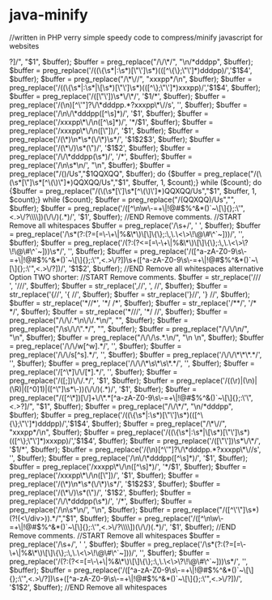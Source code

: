 java-minify
===========

//written in PHP verry simple speedy code to compress/minify javascript for websites

<?PHP
//START Remove comments.
$buffer = str_replace('/// ', '///', $buffer);		
$buffer = str_replace(',//', ', //', $buffer);
$buffer = str_replace('{//', '{ //', $buffer);
$buffer = str_replace('}//', '} //', $buffer);
$buffer = str_replace('*//*', '*/  /*', $buffer);
$buffer = str_replace('/**/', '/*  */', $buffer);
$buffer = str_replace('*///', '*/ //', $buffer);
$buffer = preg_replace("/\/\/.*\n\/\/.*\n/", "", $buffer);
$buffer = preg_replace("/\s\/\/\".*/", "", $buffer);
$buffer = preg_replace("/\/\/\n/", "\n", $buffer);
$buffer = preg_replace("/\/\/\s.*.\n/", "\n  \n", $buffer);
$buffer = preg_replace('/\/\/w[^w].*/', '', $buffer);
$buffer = preg_replace('/\/\/s[^s].*/', '', $buffer);
$buffer = preg_replace('/\/\/\*\*\*.*/', '', $buffer);
$buffer = preg_replace('/\/\/\*\s\*\s\*.*/', '', $buffer);
$buffer = preg_replace('/[^\*]\/\/[*].*/', '', $buffer);
$buffer = preg_replace('/([;])\/\/.*/', '$1', $buffer);
$buffer = preg_replace('/((\r)|(\n)|(\R)|([^0]1)|([^\"]\s*\-))(\/\/)(.*)/', '$1', $buffer);
$buffer = preg_replace("/([^\*])[\/]+\/\*.*[^a-zA-Z0-9\s\-=+\|!@#$%^&()`~\[\]{};:\'\",<.>?]/", "$1", $buffer);
$buffer = preg_replace("/\/\*/", "\n/*dddpp", $buffer);
$buffer = preg_replace('/((\{\s*|:\s*)[\"\']\s*)(([^\{\};\"\']*)dddpp)/','$1$4', $buffer);
$buffer = preg_replace("/\*\//", "xxxpp*/\n", $buffer);
$buffer = preg_replace('/((\{\s*|:\s*|\[\s*)[\"\']\s*)(([^\};\"\']*)xxxpp)/','$1$4', $buffer);
$buffer = preg_replace('/([\"\'])\s*\/\*/', '$1/*', $buffer);
$buffer = preg_replace('/(\n)[^\'"]?\/\*dddpp.*?xxxpp\*\//s', '', $buffer);
$buffer = preg_replace('/\n\/\*dddpp([^\s]*)/', '$1', $buffer);
$buffer = preg_replace('/xxxpp\*\/\n([^\s]*)/', '*/$1', $buffer);
$buffer = preg_replace('/xxxpp\*\/\n([\"])/', '$1', $buffer);
$buffer = preg_replace('/(\*)\n*\s*(\/\*)\s*/', '$1$2$3', $buffer);
$buffer = preg_replace('/(\*\/)\s*(\")/', '$1$2', $buffer);
$buffer = preg_replace('/\/\*dddpp(\s*)/', '/*', $buffer);
$buffer = preg_replace('/\n\s*\n/', "\n", $buffer);
$buffer = preg_replace("/(<!--.*-->)/Us","$1QQXQQ", $buffer);
do {$buffer = preg_replace("/(\(\s*[\"]\s*[^\(\)\"]*<!--.*-->)QQXQQ/Us","$1", $buffer, 1, $count);} while ($count);
do {$buffer = preg_replace("/(\(\s*[\']\s*[^\(\)\']*<!--.*-->)QQXQQ/Us","$1", $buffer, 1, $count);} while ($count);
$buffer = preg_replace("/(<!--.*-->QQXQQ)/Us","", $buffer);
$buffer = preg_replace('/([^\n\w\-=+\|!@#$%^&*()`~\[\]{};:\'",<.>\/?\\\\])(\/\/)(.*)/', '$1', $buffer);
//END Remove comments.	
//START Remove all whitespaces
$buffer = preg_replace('/\s+/', ' ', $buffer);
$buffer = preg_replace('/\s*(?:(?=[=\-\+\|%&\*\)\[\]\{\};:\,\.\<\>\!\@\#\^`~]))/', '', $buffer);
$buffer = preg_replace('/(?:(?<=[=\-\+\|%&\*\)\[\]\{\};:\,\.\<\>\?\!\@\#\^`~]))\s*/', '', $buffer);
$buffer = preg_replace('/([^a-zA-Z0-9\s\-=+\|!@#$%^&*()`~\[\]{};:\'",<.>\/?])\s+([^a-zA-Z0-9\s\-=+\|!@#$%^&*()`~\[\]{};:\'",<.>\/?])/', '$1$2', $buffer);
//END Remove all whitespaces

alternative Option TWO shorter:
//START Remove comments.
$buffer = str_replace('/// ', '///', $buffer);		
$buffer = str_replace(',//', ', //', $buffer);
$buffer = str_replace('{//', '{ //', $buffer);
$buffer = str_replace('}//', '} //', $buffer);
$buffer = str_replace('*//*', '*/  /*', $buffer);
$buffer = str_replace('/**/', '/*  */', $buffer);
$buffer = str_replace('*///', '*/ //', $buffer);
$buffer = preg_replace("/\/\/.*\n\/\/.*\n/", "", $buffer);
$buffer = preg_replace("/\s\/\/\".*/", "", $buffer);
$buffer = preg_replace("/\/\/\n/", "\n", $buffer);
$buffer = preg_replace("/\/\/\s.*.\n/", "\n  \n", $buffer);
$buffer = preg_replace('/\/\/w[^w].*/', '', $buffer);
$buffer = preg_replace('/\/\/s[^s].*/', '', $buffer);
$buffer = preg_replace('/\/\/\*\*\*.*/', '', $buffer);
$buffer = preg_replace('/\/\/\*\s\*\s\*.*/', '', $buffer);
$buffer = preg_replace('/[^\*]\/\/[*].*/', '', $buffer);
$buffer = preg_replace('/([;])\/\/.*/', '$1', $buffer);
$buffer = preg_replace('/((\r)|(\n)|(\R)|([^0]1)|([^\"]\s*\-))(\/\/)(.*)/', '$1', $buffer);
$buffer = preg_replace("/([^\*])[\/]+\/\*.*[^a-zA-Z0-9\s\-=+\|!@#$%^&()`~\[\]{};:\'\",<.>?]/", "$1", $buffer);
$buffer = preg_replace("/\/\*/", "\n/*dddpp", $buffer);
$buffer = preg_replace('/((\{\s*|:\s*)[\"\']\s*)(([^\{\};\"\']*)dddpp)/','$1$4', $buffer);
$buffer = preg_replace("/\*\//", "xxxpp*/\n", $buffer);
$buffer = preg_replace('/((\{\s*|:\s*|\[\s*)[\"\']\s*)(([^\};\"\']*)xxxpp)/','$1$4', $buffer);
$buffer = preg_replace('/([\"\'])\s*\/\*/', '$1/*', $buffer);
$buffer = preg_replace('/(\n)[^\'"]?\/\*dddpp.*?xxxpp\*\//s', '', $buffer);
$buffer = preg_replace('/\n\/\*dddpp([^\s]*)/', '$1', $buffer);
$buffer = preg_replace('/xxxpp\*\/\n([^\s]*)/', '*/$1', $buffer);
$buffer = preg_replace('/xxxpp\*\/\n([\"])/', '$1', $buffer);
$buffer = preg_replace('/(\*)\n*\s*(\/\*)\s*/', '$1$2$3', $buffer);
$buffer = preg_replace('/(\*\/)\s*(\")/', '$1$2', $buffer);
$buffer = preg_replace('/\/\*dddpp(\s*)/', '/*', $buffer);
$buffer = preg_replace('/\n\s*\n/', "\n", $buffer);
$buffer = preg_replace("/([^\'\"]\s*)<!--.*-->(?!(<\/div>)).*/","$1", $buffer);
$buffer = preg_replace('/([^\n\w\-=+\|!@#$%^&*()`~\[\]{};:\'",<.>\/?\\\\])(\/\/)(.*)/', '$1', $buffer);
//END Remove comments.	
//START Remove all whitespaces
$buffer = preg_replace('/\s+/', ' ', $buffer);
$buffer = preg_replace('/\s*(?:(?=[=\-\+\|%&\*\)\[\]\{\};:\,\.\<\>\!\@\#\^`~]))/', '', $buffer);
$buffer = preg_replace('/(?:(?<=[=\-\+\|%&\*\)\[\]\{\};:\,\.\<\>\?\!\@\#\^`~]))\s*/', '', $buffer);
$buffer = preg_replace('/([^a-zA-Z0-9\s\-=+\|!@#$%^&*()`~\[\]{};:\'",<.>\/?])\s+([^a-zA-Z0-9\s\-=+\|!@#$%^&*()`~\[\]{};:\'",<.>\/?])/', '$1$2', $buffer);
//END Remove all whitespaces
